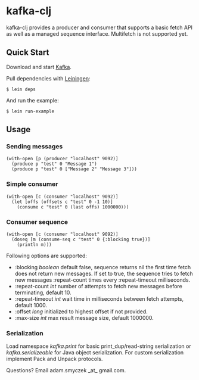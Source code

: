 # kafka-clj
kafka-clj provides a producer and consumer that supports a basic fetch API as well as a managed sequence interface. Multifetch is not supported yet.

## Quick Start

Download and start [Kafka](http://sna-projects.com/kafka/quickstart.php). 

Pull dependencies with [Leiningen](https://github.com/technomancy/leiningen):

    $ lein deps

And run the example:

    $ lein run-example

## Usage

### Sending messages

    (with-open [p (producer "localhost" 9092)]
      (produce p "test" 0 "Message 1")
      (produce p "test" 0 ["Message 2" "Message 3"]))

### Simple consumer

    (with-open [c (consumer "localhost" 9092)]
      (let [offs (offsets c "test" 0 -1 10)]
        (consume c "test" 0 (last offs) 1000000)))

### Consumer sequence

    (with-open [c (consumer "localhost" 9092)]
      (doseq [m (consume-seq c "test" 0 {:blocking true})]
        (println m)))

Following options are supported:

* :blocking _boolean_ default false, sequence returns nil the first time fetch does not return new messages. If set to true, the sequence tries to fetch new messages :repeat-count times every :repeat-timeout milliseconds. 
* :repeat-count _int_ number of attempts to fetch new messages before terminating, default 10.
* :repeat-timeout _int_ wait time in milliseconds between fetch attempts, default 1000.
* :offset   _long_ initialized to highest offset if not provided.
* :max-size _int_  max result message size, default 1000000.

### Serialization

Load namespace _kafka.print_ for basic print_dup/read-string serialization or _kafka.serializeable_ for Java object serialization. For custom serialization implement Pack and Unpack protocols.


Questions? Email adam.smyczek \_at\_ gmail.com.

